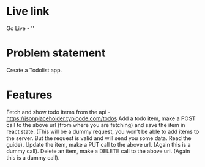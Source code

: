 # Live link
Go Live - ''

# Problem statement
Create a Todolist app.

# Features
Fetch and show todo items from the api - https://jsonplaceholder.typicode.com/todos
Add a todo item, make a POST call to the above url (from where you are fetching) and save the item in react state. (This will be a dummy request, you won’t be able to add items to the server. But the request is valid and will send you some data. Read the guide).
Update the item, make a PUT call to the above url. (Again this is a dummy call).
Delete an item, make a DELETE call to the above url. (Again this is a dummy call).


